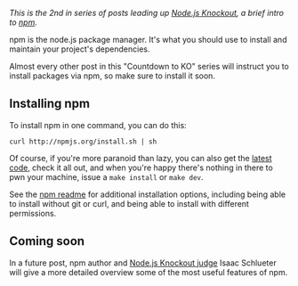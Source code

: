 _This is the 2nd in series of posts leading up
[Node.js Knockout](http://nodeknockout.com), a brief intro to
[npm](http://npmjs.org)._

npm is the node.js package manager. It's what you should use to install
and maintain your project's dependencies.

Almost every other post in this "Countdown to KO" series will instruct
you to install packages via npm, so make sure to install it soon.

## Installing npm

To install npm in one command, you can do this:

    curl http://npmjs.org/install.sh | sh

Of course, if you're more paranoid than lazy, you can also get the
[latest code][1], check it all out, and when
you're happy there's nothing in there to pwn your machine, issue a `make
install` or `make dev`.

See the [npm readme][2] for additional installation options, including
being able to install without git or curl, and being able to install
with different permissions.

[1]: http://github.com/isaacs/npm
[2]: https://github.com/isaacs/npm/blob/master/README.md

## Coming soon


In a future post, npm author and [Node.js Knockout judge][3] Isaac
Schlueter will give a more detailed overview some of the most useful
features of npm.

[3]: http://nodeknockout.com/people/4e2819db6fd024010000192e
